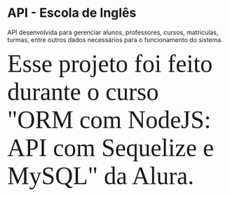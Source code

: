 # API - Escola de Inglês

API desenvolvida para gerenciar alunos, professores, cursos, matriculas, turmas, entre outros dados necessários para o funcionamento do sistema.

<span style="font-family:Papyrus; font-size:4em;">Esse projeto foi feito durante o curso "ORM com NodeJS: API com Sequelize e MySQL" da Alura.</span>
